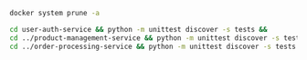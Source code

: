 <!-- clean every thing -->
```sh
docker system prune -a
```

<!-- Test case -->
```sh
cd user-auth-service && python -m unittest discover -s tests &&
cd ../product-management-service && python -m unittest discover -s tests && 
cd ../order-processing-service && python -m unittest discover -s tests
```